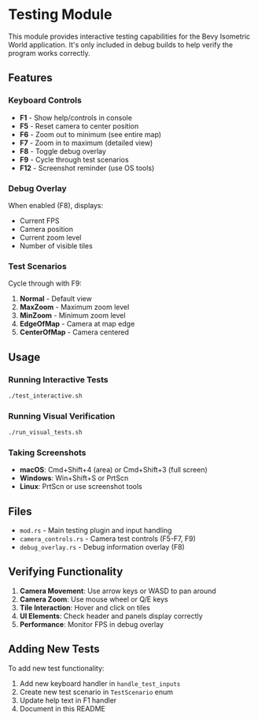 # Testing Module

This module provides interactive testing capabilities for the Bevy Isometric World application. It's only included in debug builds to help verify the program works correctly.

## Features

### Keyboard Controls
- **F1** - Show help/controls in console
- **F5** - Reset camera to center position
- **F6** - Zoom out to minimum (see entire map)
- **F7** - Zoom in to maximum (detailed view)
- **F8** - Toggle debug overlay
- **F9** - Cycle through test scenarios
- **F12** - Screenshot reminder (use OS tools)

### Debug Overlay
When enabled (F8), displays:
- Current FPS
- Camera position
- Current zoom level
- Number of visible tiles

### Test Scenarios
Cycle through with F9:
1. **Normal** - Default view
2. **MaxZoom** - Maximum zoom level
3. **MinZoom** - Minimum zoom level
4. **EdgeOfMap** - Camera at map edge
5. **CenterOfMap** - Camera centered

## Usage

### Running Interactive Tests
```bash
./test_interactive.sh
```

### Running Visual Verification
```bash
./run_visual_tests.sh
```

### Taking Screenshots
- **macOS**: Cmd+Shift+4 (area) or Cmd+Shift+3 (full screen)
- **Windows**: Win+Shift+S or PrtScn
- **Linux**: PrtScn or use screenshot tools

## Files

- `mod.rs` - Main testing plugin and input handling
- `camera_controls.rs` - Camera test controls (F5-F7, F9)
- `debug_overlay.rs` - Debug information overlay (F8)

## Verifying Functionality

1. **Camera Movement**: Use arrow keys or WASD to pan around
2. **Camera Zoom**: Use mouse wheel or Q/E keys
3. **Tile Interaction**: Hover and click on tiles
4. **UI Elements**: Check header and panels display correctly
5. **Performance**: Monitor FPS in debug overlay

## Adding New Tests

To add new test functionality:
1. Add new keyboard handler in `handle_test_inputs`
2. Create new test scenario in `TestScenario` enum
3. Update help text in F1 handler
4. Document in this README